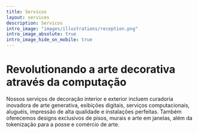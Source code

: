 ```yaml
---
title: Servicos
layout: services
description: Servicos
intro_image: "images/illustrations/reception.png"
intro_image_absolute: true
intro_image_hide_on_mobile: true
---
```


# Revolutionando a arte decorativa através da computação

Nossos serviços de decoração interior e exterior incluem curadoria inovadora de arte generativa, exibições digitais, serviços computacionais, aluguéis, impressão de alta qualidade e instalações perfeitas. Também oferecemos designs exclusivos de pisos, murais e arte em janelas, além da tokenização para a posse e comércio de arte.
